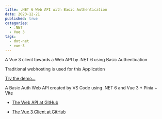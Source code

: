 ```yaml
---
title: .NET 6 Web API with Basic Authentication 
date: 2023-12-21
published: true
categories:
  - .NET
  - Vue 3
tags:
  - dot-net
  - vue-3
---
```



A Vue 3 client towards a Web API by .NET 6 using Basic Authentication

Traditional webhosting is used for this Application

<a href="https://vue.basic.auth.client.persteenolsen.com/" target="_blank" title="Vue 3 + Web API in .NET 6" using Basic Auth>Try the demo...</a>

<p>A Basic Auth Web API created by VS Code using .NET 6 and Vue 3 + Pinia + Vite</p>

<ul>
<li>
<a href="https://github.com/persteenolsen/dotnet-6-basic-auth-api" target="_blank">The Web API at GitHub</a>
</li>
<li>

<a href="https://github.com/persteenolsen/vue-3-basic-auth-client" target="_blank">The Vue 3 Client at GitHub</a>
</li>
</ul>

